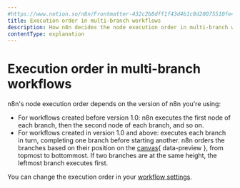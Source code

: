 ```yaml
---
#https://www.notion.so/n8n/Frontmatter-432c2b8dff1f43d4b1c8d20075510fe4
title: Execution order in multi-branch workflows
description: How n8n decides the node execution order in multi-branch workflows.
contentType: explanation
---
```


# Execution order in multi-branch workflows

n8n's node execution order depends on the version of n8n you're using:

* For workflows created before version 1.0: n8n executes the first node of each branch, then the second node of each branch, and so on.
* For workflows created in version 1.0 and above: executes each branch in turn, completing one branch before starting another. n8n orders the branches based on their position on the [canvas](/glossary.md#canvas-n8n){ data-preview }, from topmost to bottommost. If two branches are at the same height, the leftmost branch executes first.

You can change the execution order in your [workflow settings](/workflows/settings.md).


